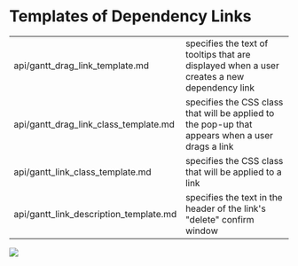 Templates of Dependency Links
========================================

<table class="webixdoc_links">
	<tbody>
    	<tr>
			<td class="webixdoc_links0">api/gantt_drag_link_template.md</td>
			<td>specifies the text of tooltips that are displayed when a user creates a new dependency link</td>
		</tr>
		<tr>
			<td class="webixdoc_links0">api/gantt_drag_link_class_template.md</td>
			<td>specifies the CSS class that will be applied to the pop-up that appears when a user drags a link</td>
		</tr>
        <tr>
			<td class="webixdoc_links0">api/gantt_link_class_template.md</td>
			<td>specifies the CSS class that will be applied to a link</td>
		</tr>
        <tr>
			<td class="webixdoc_links0">api/gantt_link_description_template.md</td>
			<td>specifies the text in the header of the link's "delete" confirm window </td>
		</tr>
	</tbody>
</table>

<img src="desktop/templates_03.png"/>